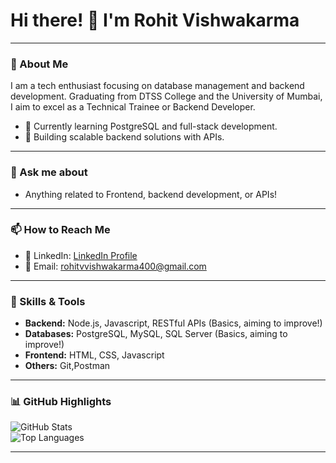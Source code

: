 <!--
**Rohitvish04/Rohitvish04** is a ✨ _special_ ✨ repository because its `README.md` (this file) appears on your GitHub profile.

Here are some ideas to get you started:

- 🔭 I’m currently working on ...
- 🌱 I’m currently learning ...
- 👯 I’m looking to collaborate on ...
- 🤔 I’m looking for help with ...
- 💬 Ask me about ...
- 📫 How to reach me: ...
- 😄 Pronouns: ...
- ⚡ Fun fact: ...
-->

# Hi there! 👋 I'm Rohit Vishwakarma

---

### 🌟 About Me

I am a tech enthusiast focusing on database management and backend development. Graduating from DTSS College and the University of Mumbai, I aim to excel as a Technical Trainee or Backend Developer.

- 🌱 Currently learning PostgreSQL and full-stack development.
- 🔭 Building scalable backend solutions with APIs.

---
### 💬 Ask me about
- Anything related to Frontend, backend development, or APIs!
  
---

### 📫 How to Reach Me
- 💼 LinkedIn: [LinkedIn Profile](https://www.linkedin.com/in/rohitvvishwakarma)  
- 📧 Email: rohitvvishwakarma400@gmail.com

---

### 🔧 Skills & Tools

 
- **Backend:** Node.js, Javascript, RESTful APIs (Basics, aiming to improve!)
- **Databases:** PostgreSQL, MySQL, SQL Server (Basics, aiming to improve!)
- **Frontend:** HTML, CSS, Javascript
- **Others:** Git,Postman

---

### 📊 GitHub Highlights

![GitHub Stats](https://github-readme-stats.vercel.app/api?username=Rohitvish04&show_icons=true&theme=radical)  
![Top Languages](https://github-readme-stats.vercel.app/api/top-langs/?username=Rohitvish04&layout=compact&theme=radical)

---


